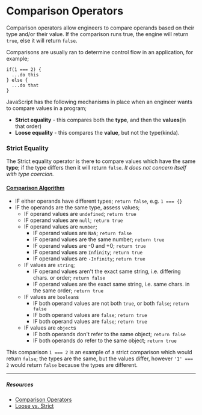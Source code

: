 # Comparison Operators

Comparison operators allow engineers to compare operands based on their type and/or their value. If the comparison runs true, the engine will return `true`, else it will return `false`.

Comparisons are usually ran to determine control flow in an application, for example;

```
if(1 === 2) {
  ...do this
} else {
  ...do that
}
```

JavaScript has the following mechanisms in place when an engineer wants to compare values in a program;

- **Strict equality** - this compares both the **type**, and then the **values**(in that order)
- **Loose equality** - this compares the **value**, but not the type(kinda).

### **Strict Equality**

The Strict equality operator is there to compare values which have the same **type**; if the type differs then it will return `false`. _It does not concern itself with type coercion._

#### [Comparison Algorithm](http://ecma-international.org/ecma-262/5.1/#sec-11.9.6)

- IF either operands have different types; `return false`, e.g. `1 === {}`
- IF the operands are the same type, assess values;
  - IF operand values are `undefined`; `return true`
  - IF operand values are `null`; `return true`
  - IF operand values are `number`;
    - IF operand values are `NaN`; `return false`
    - IF operand values are the same number; `return true`
    - IF operand values are -0 and +0; `return true`
    - IF operand values are `Infinity`; `return true`
    - IF operand values are `-Infinity`; `return true`
  - IF values are `string`;
    - IF operand values aren't the exact same string, i.e. differing chars. or order; `return false`
    - IF operand values are the exact same string, i.e. same chars. in the same order; `return true`
  - IF values are `boolean`s
    - IF both operand values are not both `true`, or both `false`; `return false`
    - IF both operand values are `false`; `return true`
    - IF both operand values are `false`; `return true`
  - IF values are `object`s
    - IF both operands don't refer to the same object; `return false`
    - IF both operands do refer to the same object; `return true`

This comparison `1 === 2` is an example of a strict comparison which would return `false`; the types are the same, but the values differ, however `'1' === 2` would return `false` because the types are different.

---

##### Resources

- [Comparison Operators](https://developer.mozilla.org/en-US/docs/Web/JavaScript/Reference/Operators/Comparison_Operators)
- [Loose vs. Strict](https://medium.com/@tonero91/making-sense-of-javascript-loose-vs-strict-equality-7675b2b90b3c)
